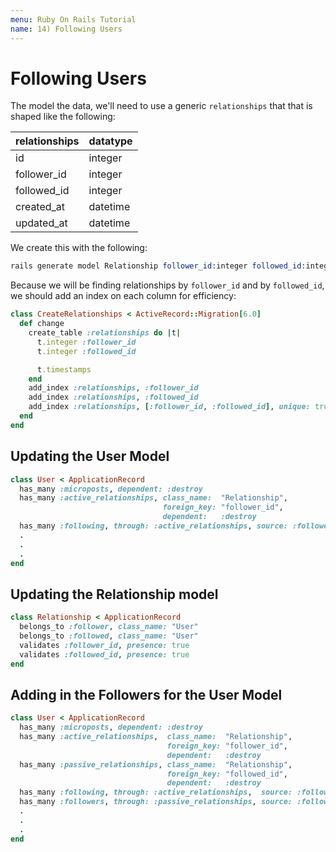 ```yaml
---
menu: Ruby On Rails Tutorial
name: 14) Following Users
---
```


# Following Users

The model the data, we'll need to use a generic `relationships` that that is shaped like the following:

| relationships | datatype |
| ------------- | -------- |
| id            | integer  |
| follower_id   | integer  |
| followed_id   | integer  |
| created_at    | datetime |
| updated_at    | datetime |

We create this with the following:

```s
rails generate model Relationship follower_id:integer followed_id:integer
```

Because we will be finding relationships by `follower_id` and by `followed_id`, we should add an index on each column for efficiency:

```rb
class CreateRelationships < ActiveRecord::Migration[6.0]
  def change
    create_table :relationships do |t|
      t.integer :follower_id
      t.integer :followed_id

      t.timestamps
    end
    add_index :relationships, :follower_id
    add_index :relationships, :followed_id
    add_index :relationships, [:follower_id, :followed_id], unique: true
  end
end
```

## Updating the User Model

```rb
class User < ApplicationRecord
  has_many :microposts, dependent: :destroy
  has_many :active_relationships, class_name:  "Relationship",
                                  foreign_key: "follower_id",
                                  dependent:   :destroy
  has_many :following, through: :active_relationships, source: :followed
  .
  .
  .
end
```

## Updating the Relationship model

```rb
class Relationship < ApplicationRecord
  belongs_to :follower, class_name: "User"
  belongs_to :followed, class_name: "User"
  validates :follower_id, presence: true
  validates :followed_id, presence: true
end
```

## Adding in the Followers for the User Model

```rb
class User < ApplicationRecord
  has_many :microposts, dependent: :destroy
  has_many :active_relationships,  class_name:  "Relationship",
                                   foreign_key: "follower_id",
                                   dependent:   :destroy
  has_many :passive_relationships, class_name:  "Relationship",
                                   foreign_key: "followed_id",
                                   dependent:   :destroy
  has_many :following, through: :active_relationships,  source: :followed
  has_many :followers, through: :passive_relationships, source: :follower
  .
  .
  .
end
```

